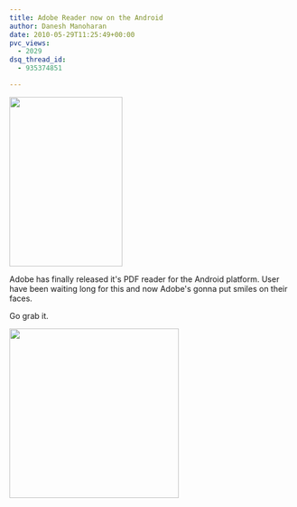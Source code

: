 ```yaml
---
title: Adobe Reader now on the Android
author: Danesh Manoharan
date: 2010-05-29T11:25:49+00:00
pvc_views:
  - 2029
dsq_thread_id:
  - 935374851

---
```

<img loading="lazy" class="size-full wp-image-2152 alignleft" title="reader-200x300" src="/wp-content/uploads/2010/05/reader-200x300.jpg" alt="" width="200" height="300" />

Adobe has finally released it's PDF reader for the Android platform. User have been waiting long for this and now Adobe's gonna put smiles on their faces.

Go grab it.

<img loading="lazy" class="alignnone size-full wp-image-2151" title="android-app-adobe-reader-qr-code" src="/wp-content/uploads/2010/05/android-app-adobe-reader-qr-code.png" alt="" width="300" height="300" srcset="/wp-content/uploads/2010/05/android-app-adobe-reader-qr-code.png 300w, /wp-content/uploads/2010/05/android-app-adobe-reader-qr-code-150x150.png 150w" sizes="(max-width: 300px) 100vw, 300px" />